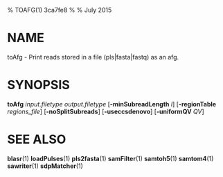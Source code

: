 % TOAFG(1) 3ca7fe8
%
% July 2015

# NAME

toAfg - Print reads stored in a file (pls|fasta|fastq) as an afg.

# SYNOPSIS
**toAfg** *input.filetype* *output.filetype*
	[**-minSubreadLength** *l*]  [**-regionTable** *regions_file*]
	[**-noSplitSubreads**]  [**-useccsdenovo**]  [**-uniformQV** *QV*]

# SEE ALSO

**blasr**(1)
**loadPulses**(1)
**pls2fasta**(1)
**samFilter**(1)
**samtoh5**(1)
**samtom4**(1)
**sawriter**(1)
**sdpMatcher**(1)
